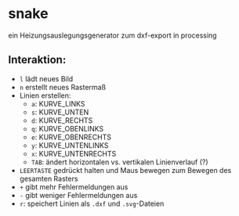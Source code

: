 # snake
ein Heizungsauslegungsgenerator zum dxf-export in processing

## Interaktion:

- `l` lädt neues Bild
- `n` erstellt neues Rastermaß
- Linien erstellen:
  - `a`: KURVE_LINKS
  - `s`: KURVE_UNTEN
  - `d`: KURVE_RECHTS
  - `q`: KURVE_OBENLINKS
  - `e`: KURVE_OBENRECHTS
  - `y`: KURVE_UNTENLINKS
  - `x`: KURVE_UNTENRECHTS
  - `TAB`: ändert horizontalen vs. vertikalen Linienverlauf (?)
- `LEERTASTE` gedrückt halten und Maus bewegen zum Bewegen des gesamten Rasters
- `+` gibt mehr Fehlermeldungen aus
- `-` gibt weniger Fehlermeldungen aus
- `r`: speichert Linien als `.dxf` und `.svg`-Dateien
